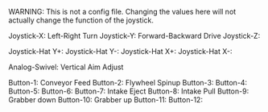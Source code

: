 WARNING: This is not a config file.
Changing the values here will not actually change the function of the joystick.

Joystick-X: Left-Right Turn
Joystick-Y: Forward-Backward Drive
Joystick-Z:

Joystick-Hat Y+: 
Joystick-Hat Y-: 
Joystick-Hat X+: 
Joystick-Hat X-: 

Analog-Swivel: Vertical Aim Adjust

Button-1: Conveyor Feed
Button-2: Flywheel Spinup
Button-3: 
Button-4: 
Button-5: 
Button-6: 
Button-7: Intake Eject
Button-8: Intake Pull
Button-9: Grabber down
Button-10: Grabber up
Button-11: 
Button-12: 
